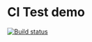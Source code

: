 # CI Test demo
[![Build status](https://ci.appveyor.com/api/projects/status/nqjdn47h4w1q2tjc?svg=true)](https://ci.appveyor.com/project/Maks-podr33/pure-functions)